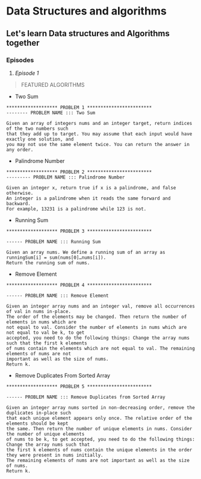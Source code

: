 # Data Structures  and algorithms

## Let's learn Data structures and Algorithms together

### Episodes

1. *Episode 1*

> FEATURED ALGORITHMS

- Two Sum

>
    ******************* PROBLEM 1 ************************
    -------- PROBLEM NAME ::: Two Sum

    Given an array of integers nums and an integer target, return indices of the two numbers such
    that they add up to target. You may assume that each input would have exactly one solution, and
    you may not use the same element twice. You can return the answer in any order.

- Palindrome Number

>
    ******************* PROBLEM 2 ************************
    --------- PROBLEM NAME ::: Palindrome Number

    Given an integer x, return true if x is a palindrome, and false otherwise.
    An integer is a palindrome when it reads the same forward and backward.
    For example, 13231 is a palindrome while 123 is not.

- Running Sum

>
    ******************* PROBLEM 3 ************************

    ------ PROBLEM NAME ::: Running Sum

    Given an array nums. We define a running sum of an array as runningSum[i] = sum(nums[0]…nums[i]).
    Return the running sum of nums.

- Remove Element

>
    ******************* PROBLEM 4 ************************

    ------ PROBLEM NAME ::: Remove Element

    Given an integer array nums and an integer val, remove all occurrences of val in nums in-place.
    The order of the elements may be changed. Then return the number of elements in nums which are
    not equal to val. Consider the number of elements in nums which are not equal to val be k, to get
    accepted, you need to do the following things: Change the array nums such that the first k elements
    of nums contain the elements which are not equal to val. The remaining elements of nums are not
    important as well as the size of nums.
    Return k.

- Remove Duplicates From Sorted Array

>
    ******************* PROBLEM 5 ************************

    ------ PROBLEM NAME ::: Remove Duplicates from Sorted Array

    Given an integer array nums sorted in non-decreasing order, remove the duplicates in-place such
    that each unique element appears only once. The relative order of the elements should be kept
    the same. Then return the number of unique elements in nums. Consider the number of unique elements
    of nums to be k, to get accepted, you need to do the following things: Change the array nums such that
    the first k elements of nums contain the unique elements in the order they were present in nums initially.
    The remaining elements of nums are not important as well as the size of nums.
    Return k.
